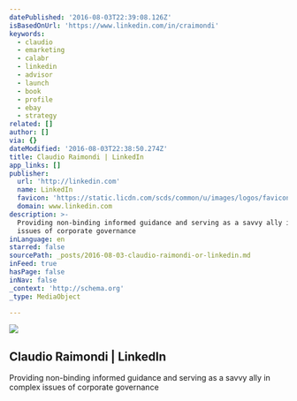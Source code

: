 ```yaml
---
datePublished: '2016-08-03T22:39:08.126Z'
isBasedOnUrl: 'https://www.linkedin.com/in/craimondi'
keywords:
  - claudio
  - emarketing
  - calabr
  - linkedin
  - advisor
  - launch
  - book
  - profile
  - ebay
  - strategy
related: []
author: []
via: {}
dateModified: '2016-08-03T22:38:50.274Z'
title: Claudio Raimondi | LinkedIn
app_links: []
publisher:
  url: 'http://linkedin.com'
  name: LinkedIn
  favicon: 'https://static.licdn.com/scds/common/u/images/logos/favicons/v1/favicon.ico'
  domain: www.linkedin.com
description: >-
  Providing non-binding informed guidance and serving as a savvy ally in complex
  issues of corporate governance
inLanguage: en
starred: false
sourcePath: _posts/2016-08-03-claudio-raimondi-or-linkedin.md
inFeed: true
hasPage: false
inNav: false
_context: 'http://schema.org'
_type: MediaObject

---
```

<article style=""><img src="https://s3-us-west-2.amazonaws.com/the-grid-img/p/9fec2c869c8d4e15775a127022dc6904bcb3764d.jpg" /><h1>Claudio Raimondi | LinkedIn</h1><p>Providing non-binding informed guidance and serving as a savvy ally in complex issues of corporate governance</p></article>